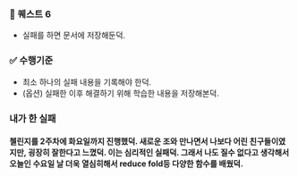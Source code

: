 ### 🐤 퀘스트 6

- 실패를 하면 문서에 저장해둔덕.

### ✅ 수행기준

- 최소 하나의 실패 내용을 기록해야 한덕.
- (옵션) 실패한 이후 해결하기 위해 학습한 내용을 저장해본덕.


### 내가 한 실패
#### 첼린지를 2주차에 화요일까지 진행했덕. 새로운 조와 만나면서 나보다 어린 친구들이였지만, 굉장히 잘한다고 느꼈덕. 이는 심리적인 실패덕. 그래서 나도 질수 없다고 생각해서 오늘인 수요일 날 더욱 열심히해서 reduce fold등 다양한 함수를 배웠덕.